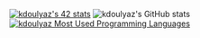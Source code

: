 [![kdoulyaz's 42 stats](https://badge.mediaplus.ma/greenbinary/kdoulyaz)](https://github.com/oakoudad/badge42)
![kdoulyaz's GitHub stats](https://github-readme-stats.vercel.app/api?username=kdoulyaz&show_icons=true&theme=cobalt)
[![kdoulyaz Most Used Programming Languages](https://github-readme-stats.vercel.app/api/top-langs/?username=kdoulyaz&layout=compact&hide_border=true&theme=darcula&bg_color=00000000&langs_count=6)](https://github.com/kdoulyaz)
